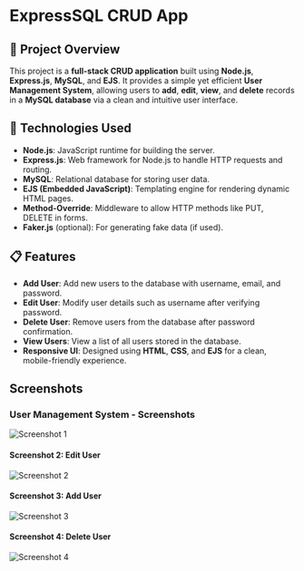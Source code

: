 # **ExpressSQL CRUD App**

## 🚀 **Project Overview**
This project is a **full-stack CRUD application** built using **Node.js**, **Express.js**, **MySQL**, and **EJS**. It provides a simple yet efficient **User Management System**, allowing users to **add**, **edit**, **view**, and **delete** records in a **MySQL database** via a clean and intuitive user interface.

## 🔧 **Technologies Used**
- **Node.js**: JavaScript runtime for building the server.
- **Express.js**: Web framework for Node.js to handle HTTP requests and routing.
- **MySQL**: Relational database for storing user data.
- **EJS (Embedded JavaScript)**: Templating engine for rendering dynamic HTML pages.
- **Method-Override**: Middleware to allow HTTP methods like PUT, DELETE in forms.
- **Faker.js** (optional): For generating fake data (if used).

## 📋 **Features**
- **Add User**: Add new users to the database with username, email, and password.
- **Edit User**: Modify user details such as username after verifying password.
- **Delete User**: Remove users from the database after password confirmation.
- **View Users**: View a list of all users stored in the database.
- **Responsive UI**: Designed using **HTML**, **CSS**, and **EJS** for a clean, mobile-friendly experience.
  

## Screenshots

### User Management System - Screenshots

![Screenshot 1](https://github.com/sayandas2003/ExpressSQL-CRUD-App/raw/main/images/Screenshot%202025-04-26%20at%202.40.24%20PM.jpg)


#### Screenshot 2: Edit User
![Screenshot 2](https://github.com/sayandas2003/ExpressSQL-CRUD-App/raw/main/images/Screenshot%202025-04-26%20at%202.40.39%20PM.jpg)


#### Screenshot 3: Add User
![Screenshot 3](https://github.com/sayandas2003/ExpressSQL-CRUD-App/raw/main/images/Screenshot%202025-04-26%20at%202.40.50%20PM.jpg)


#### Screenshot 4: Delete User
![Screenshot 4](https://github.com/sayandas2003/ExpressSQL-CRUD-App/raw/main/images/Screenshot%202025-04-26%20at%202.40.59%20PM.jpg)

